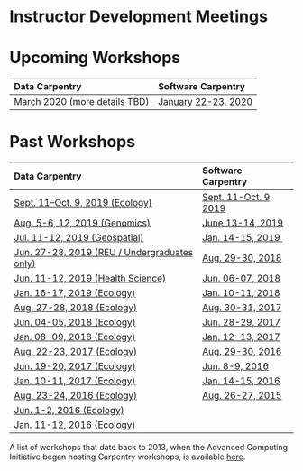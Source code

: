 # Instructor Development Meetings
# Upcoming Workshops
| Data Carpentry                  | Software Carpentry    |
|:--------------------------------|:----------------------|
| March 2020 (more details TBD) | <a href="https://uw-madison-datascience.github.io/2020-01-22-uwmadison-swc/">January 22-23, 2020</a> |

# Past Workshops

| Data Carpentry                  | Software Carpentry    |
|:--------------------------------|:----------------------|
| <a href="https://uw-madison-datascience.github.io/2019-09-11-uwmadison-dc/" target="_blank">Sept. 11–Oct. 9, 2019 (Ecology)</a> | <a href="https://uw-madison-datascience.github.io/2019-09-11-uwmadison-swc" target="_blank">Sept. 11-Oct. 9, 2019</a> |
| <a href="https://uw-madison-datascience.github.io/2019-08-05-uwmadison-dc" target="_blank">Aug. 5-6, 12, 2019 (Genomics)</a> | <a href="https://uw-madison-datascience.github.io/2019-06-13-uwmadison-swc/" target="_blank">June 13-14, 2019</a> |
| <a href="https://uw-madison-datascience.github.io/2019-07-11-uwmadison-dc" target="_blank">Jul. 11-12, 2019 (Geospatial)</a> | <a href="https://uw-madison-datascience.github.io/2019-01-14-uwmadison-swc/" target="_blank">Jan. 14-15, 2019 </a> |
| <a href="https://uw-madison-datascience.github.io/2019-06-27-uwmadison-dc/" target="_blank">Jun. 27-28, 2019 (REU / Undergraduates only)</a> | <a href="https://uw-madison-aci.github.io/2018-08-29-uwmadison-swc" target="_blank">Aug. 29-30, 2018 </a> |
| <a href="https://uw-madison-datascience.github.io/2019-06-11-uwmadison-dc/" target="_blank">Jun. 11-12, 2019 (Health Science)</a> | <a href="https://uw-madison-aci.github.io/2018-06-06-uwmadison-swc/" target="_blank">Jun. 06-07, 2018 </a> |
| <a href="https://uw-madison-datascience.github.io/2019-01-16-uwmadison-dc/" target="_blank">Jan. 16-17, 2019 (Ecology)</a> | <a href="https://uw-madison-aci.github.io/2018-01-10-uwmadison-swc/" target="_blank">Jan. 10-11, 2018 </a> |
| <a href="https://uw-madison-aci.github.io/2018-08-27-uwmadison-dc/" target="_blank">Aug. 27-28, 2018 (Ecology)</a> | <a href="https://uw-madison-aci.github.io/2017-08-30-uwmadison-swc/" target="_blank">Aug. 30-31, 2017 </a> |
| <a href="https://uw-madison-aci.github.io/2018-06-04-uwmadison-dc/" target="_blank">Jun. 04-05, 2018 (Ecology)</a> | <a href="https://uw-madison-aci.github.io/2017-06-28-uwmadison-swc/" target="_blank">Jun. 28-29, 2017 </a>| 
| <a href="https://uw-madison-aci.github.io/2018-01-08-uwmadison-dc/" target="_blank">Jan. 08-09, 2018 (Ecology)</a> | <a href="https://uw-madison-aci.github.io/2017-01-12-uwmadison/" target="_blank">Jan. 12-13, 2017 </a> | 
| <a href="https://uw-madison-aci.github.io/2017-08-22-uwmadison-dc/" target="_blank">Aug. 22-23, 2017 (Ecology)</a> | <a href="https://uw-madison-aci.github.io/2016-08-29-uwmadison/" target="_blank">Aug. 29-30, 2016</a> |
| <a href="https://uw-madison-aci.github.io/2017-06-19-uwmadison-dc/" target="_blank">Jun. 19-20, 2017 (Ecology)</a> | <a href="http://uw-madison-aci.github.io/2016-06-08-uwmadison/" target="_blank">Jun. 8-9, 2016</a> | 
| <a href="https://uw-madison-aci.github.io/2017-01-10-uwmadison/" target="_blank">Jan. 10-11, 2017 (Ecology)</a> |  <a href="http://uw-madison-aci.github.io/2016-01-14-uwmadison/" target="_blank">Jan. 14-15, 2016</a> |
| <a href="https://uw-madison-aci.github.io/2016-08-23-uwmadison/" target="_blank">Aug. 23-24, 2016 (Ecology)</a> | <a href="http://uw-madison-aci.github.io/2015-08-26-uw-madison/" target="_blank">Aug. 26-27, 2015</a> |
| <a href="http://uw-madison-aci.github.io/2016-06-01-uwmadison/" target="_blank">Jun. 1-2, 2016 (Ecology)</a> | 
| <a href="http://uw-madison-aci.github.io/2016-01-11-uwmadison/" target="_blank">Jan. 11-12, 2016 (Ecology)</a> |

A list of workshops that date back to 2013, when the Advanced Computing Initiative began hosting Carpentry workshops, is available <a href="https://github.com/UW-Madison-ACI">here</a>. 
